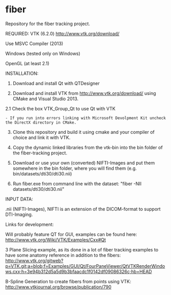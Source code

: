 # fiber
Repository for the fiber tracking project.

REQUIRED:
VTK (6.2.0) http://www.vtk.org/download/

Use MSVC Compiler (2013)

Windows (tested only on Windows)

OpenGL (at least 2.1)

INSTALLATION:

1.  Download and install Qt with QTDesigner

2.  Download and install VTK from http://www.vtk.org/download/ using CMake and Visual Studio 2013.

2.1 Check the box VTK_Group_Qt to use Qt with VTK

	- If you run into errors linking with Microsoft Devolpment Kit uncheck the DirectX directory in CMake.

3.  Clone this repository and build it using cmake and your compiler of choice and link it with VTK.

4.  Copy the dynamic linked libraries from the vtk-bin into the bin folder of the fiber-tracking project.

5.  Download or use your own (converted) NIFTI-Images and put them somewhere in the bin folder, where you will find them (e.g. bin/datasets/dti30/dti30.nii)

6.  Run fiber.exe from command line with the dataset: "fiber -NII datasets/dti30/dti30.nii"


INPUT DATA:

.nii (NIFTI-Images), NIFTI is an extension of the DICOM-format to support DTI-Imaging.


Links for development:

Will probably feature QT for GUI, examples can be found here: http://www.vtk.org/Wiki/VTK/Examples/Cxx#Qt

3 Plane Slicing example, as its done in a lot of fiber tracking examples to have some anatomy reference in addition to the fibers:
http://www.vtk.org/gitweb?p=VTK.git;a=blob;f=Examples/GUI/Qt/FourPaneViewer/QtVTKRenderWindows.cxx;h=3e94b312d5a5d9b3bfaacdc1f0142df09086326c;hb=HEAD

B-Spline Generation to create fibers from points using VTK: http://www.vtkjournal.org/browse/publication/790
